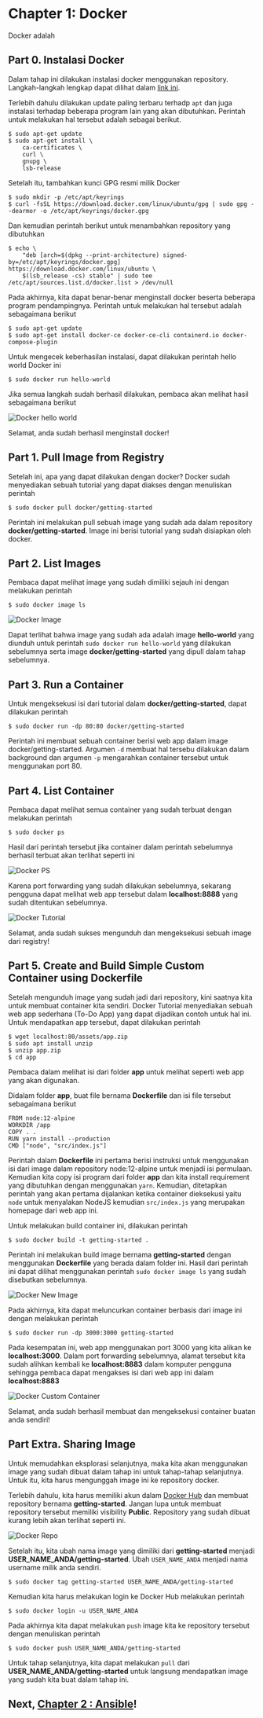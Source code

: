 # Chapter 1: Docker

Docker adalah

## Part 0. Instalasi Docker

Dalam tahap ini dilakukan instalasi docker menggunakan repository. Langkah-langkah lengkap dapat dilihat dalam [link ini](https://docs.docker.com/engine/install/ubuntu/#install-using-the-repository).

Terlebih dahulu dilakukan update paling terbaru terhadp `apt` dan juga instalasi terhadap beberapa program lain yang akan dibutuhkan. Perintah untuk melakukan hal tersebut adalah sebagai berikut.

    $ sudo apt-get update
    $ sudo apt-get install \
        ca-certificates \
        curl \
        gnupg \
        lsb-release

Setelah itu, tambahkan kunci GPG resmi milik Docker

    $ sudo mkdir -p /etc/apt/keyrings
    $ curl -fsSL https://download.docker.com/linux/ubuntu/gpg | sudo gpg --dearmor -o /etc/apt/keyrings/docker.gpg

Dan kemudian perintah berikut untuk menambahkan repository yang dibutuhkan 

    $ echo \
        "deb [arch=$(dpkg --print-architecture) signed-by=/etc/apt/keyrings/docker.gpg] https://download.docker.com/linux/ubuntu \
        $(lsb_release -cs) stable" | sudo tee /etc/apt/sources.list.d/docker.list > /dev/null

Pada akhirnya, kita dapat benar-benar menginstall docker beserta beberapa program pendampingnya. Perintah untuk melakukan hal tersebut adalah sebagaimana berikut

    $ sudo apt-get update
    $ sudo apt-get install docker-ce docker-ce-cli containerd.io docker-compose-plugin

Untuk mengecek keberhasilan instalasi, dapat dilakukan perintah hello world Docker ini

    $ sudo docker run hello-world

Jika semua langkah sudah berhasil dilakukan, pembaca akan melihat hasil sebagaimana berikut

![Docker hello world](../images/docker_hello-world.png)

Selamat, anda sudah berhasil menginstall docker!

## Part 1. Pull Image from Registry

Setelah ini, apa yang dapat dilakukan dengan docker? Docker sudah menyediakan sebuah tutorial yang dapat diakses dengan menuliskan perintah

    $ sudo docker pull docker/getting-started

Perintah ini melakukan pull sebuah image yang sudah ada dalam repository **docker/getting-started**. Image ini berisi tutorial yang sudah disiapkan oleh docker. 

## Part 2. List Images

Pembaca dapat melihat image yang sudah dimiliki sejauh ini dengan melakukan perintah

    $ sudo docker image ls

![Docker Image](../images/docker_image.png)

Dapat terlihat bahwa image yang sudah ada adalah image **hello-world** yang diunduh untuk perintah `sudo docker run hello-world` yang dilakukan sebelumnya serta image **docker/getting-started** yang dipull dalam tahap sebelumnya.

## Part 3. Run a Container

Untuk mengeksekusi isi dari tutorial dalam **docker/getting-started**, dapat dilakukan perintah

    $ sudo docker run -dp 80:80 docker/getting-started

Perintah ini membuat sebuah container berisi web app dalam image docker/getting-started. Argumen `-d` membuat hal tersebu dilakukan dalam background dan argumen `-p` mengarahkan container tersebut untuk menggunakan port 80. 

## Part 4. List Container

Pembaca dapat melihat semua container yang sudah terbuat dengan melakukan perintah

    $ sudo docker ps

Hasil dari perintah tersebut jika container dalam perintah sebelumnya berhasil terbuat akan terlihat seperti ini

![Docker PS](../images/docker_ps.png)

Karena port forwarding yang sudah dilakukan sebelumnya, sekarang pengguna dapat melihat web app tersebut dalam **localhost:8888** yang sudah ditentukan sebelumnya.

![Docker Tutorial](../images/docker_tutorial.png)

Selamat, anda sudah sukses mengunduh dan mengeksekusi sebuah image dari registry!

## Part 5. Create and Build Simple Custom Container using Dockerfile

Setelah mengunduh image yang sudah jadi dari repository, kini saatnya kita untuk membuat container kita sendiri. Docker Tutorial menyediakan sebuah web app sederhana (To-Do App) yang dapat dijadikan contoh untuk hal ini. Untuk mendapatkan app tersebut, dapat dilakukan perintah

    $ wget localhost:80/assets/app.zip
    $ sudo apt install unzip
    $ unzip app.zip
    $ cd app

Pembaca dalam melihat isi dari folder **app** untuk melihat seperti web app yang akan digunakan.

Didalam folder **app**, buat file bernama **Dockerfile** dan isi file tersebut sebagaimana berikut

```
FROM node:12-alpine
WORKDIR /app
COPY . .
RUN yarn install --production
CMD ["node", "src/index.js"]
```

Perintah dalam **Dockerfile** ini pertama berisi instruksi untuk menggunakan isi dari image dalam repository node:12-alpine untuk menjadi isi permulaan. Kemudian kita copy isi program dari folder **app** dan kita install requirement yang dibutuhkan dengan menggunakan `yarn`. Kemudian, ditetapkan perintah yang akan pertama dijalankan ketika container dieksekusi yaitu `node` untuk menyalakan NodeJS kemudian `src/index.js` yang merupakan homepage dari web app ini.

Untuk melakukan build container ini, dilakukan perintah

    $ sudo docker build -t getting-started .

Perintah ini melakukan build image bernama **getting-started** dengan menggunakan **Dockerfile** yang berada dalam folder ini. Hasil dari perintah ini dapat dilihat menggunakan perintah `sudo docker image ls` yang sudah disebutkan sebelumnya.

![Docker New Image](../images/docker_new_image.png)

Pada akhirnya, kita dapat meluncurkan container berbasis dari image ini dengan melakukan perintah

    $ sudo docker run -dp 3000:3000 getting-started

Pada kesempatan ini, web app menggunakan port 3000 yang kita alikan ke **localhost:3000**. Dalam port forwarding sebelumnya, alamat tersebut kita sudah alihkan kembali ke **localhost:8883** dalam komputer pengguna sehingga pembaca dapat mengakses isi dari web app ini dalam **localhost:8883**

![Docker Custom Container](../images/docker_custom_container.png)

Selamat, anda sudah berhasil membuat dan mengeksekusi container buatan anda sendiri!

## Part Extra. Sharing Image

Untuk memudahkan eksplorasi selanjutnya, maka kita akan menggunakan image yang sudah dibuat dalam tahap ini untuk tahap-tahap selanjutnya. Untuk itu, kita harus mengunggah image ini ke repository docker. 

Terlebih dahulu, kita harus memiliki akun dalam [Docker Hub](https://hub.docker.com/) dan membuat repository bernama **getting-started**. Jangan lupa untuk membuat repository tersebut memiliki visibility **Public**. Repository yang sudah dibuat kurang lebih akan terlihat seperti ini.

![Docker Repo](../images/docker_repo.png)

Setelah itu, kita ubah nama image yang dimiliki dari **getting-started** menjadi **USER_NAME_ANDA/getting-started**. Ubah `USER_NAME_ANDA` menjadi nama username milik anda sendiri.

    $ sudo docker tag getting-started USER_NAME_ANDA/getting-started

Kemudian kita harus melakukan login ke Docker Hub melakukan perintah

    $ sudo docker login -u USER_NAME_ANDA

Pada akhirnya kita dapat melakukan `push` image kita ke repository tersebut dengan menuliskan perintah

    $ sudo docker push USER_NAME_ANDA/getting-started

Untuk tahap selanjutnya, kita dapat melakukan `pull` dari **USER_NAME_ANDA/getting-started** untuk langsung mendapatkan image yang sudah kita buat dalam tahap ini.

## Next, [Chapter 2 : Ansible](ansible.md)!